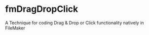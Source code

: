 # fmDragDropClick
A Technique for coding Drag &amp; Drop or Click functionality natively in FileMaker
